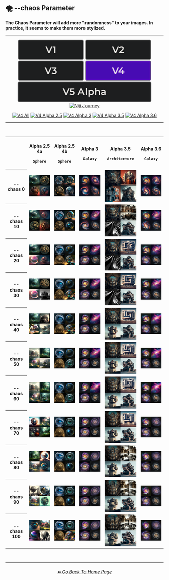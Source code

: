<h2>🌪 --chaos Parameter</h2>
<b>The Chaos Parameter will add more "randomness" to your images. In practice, it seems to make them more stylized.</b>
<br>

<hr><!--------------->

<div align="center">

[<img src="/Images/Repo_Parts/Buttons/Version_Buttons/button_version_V1_inactive.webp?raw=true" alt="MidJourney V1" height="64" />](/Pages/MJ_V1/Comparison_Pages/Parameters/Chaos_Comparison.md)
[<img src="/Images/Repo_Parts/Buttons/Version_Buttons/button_version_V2_inactive.webp?raw=true" alt="MidJourney V2" height="64" />](/Pages/MJ_V2/Comparison_Pages/Parameters/Chaos_Comparison.md)
[<img src="/Images/Repo_Parts/Buttons/Version_Buttons/button_version_V3_inactive.webp?raw=true" alt="MidJourney V3" height="64" />](/Pages/MJ_V3/Comparison_Pages/Parameters/Chaos_Comparison.md)
[<img src="/Images/Repo_Parts/Buttons/Version_Buttons/button_version_V4_active.webp?raw=true" alt="MidJourney V4" height="64" />]()
<br>
[<img src="/Images/Repo_Parts/Buttons/Version_Buttons/button_version_V5_Alpha_inactive_half.webp?raw=true" alt="MidJourney V5" height="64" />](/Pages/MJ_V5/Comparison_Pages/Parameters/Chaos_Comparison.md)
[<img src="/Images/Repo_Parts/Buttons/Version_Buttons/button_version_niji_inactive_half.webp?raw=true" alt="Niji Journey" height="64" />](/Pages/Niji_Journey/Niji_V4/Comparison_Pages/Parameters/Chaos_Comparison.md)

[<img src="/Images/Repo_Parts/Buttons/Comparison_Page_Buttons/Subgroups/button_V4_all_active.webp?raw=true" alt="V4 All" width="140.5" />](/Pages/MJ_V4/Comparison_Pages/Parameters/Chaos_Comparison/Chaos_Comparison_V4_All.md)
[<img src="/Images/Repo_Parts/Buttons/Comparison_Page_Buttons/Subgroups/V4_Alpha_Versions/button_V4_alpha_2.5_inactive.webp?raw=true" alt="V4 Alpha 2.5" width="140.5" />](/Pages/MJ_V4/Comparison_Pages/Parameters/Chaos_Comparison/Older_Versions/V4_Alpha_2.5_4a.md)
[<img src="/Images/Repo_Parts/Buttons/Comparison_Page_Buttons/Subgroups/V4_Alpha_Versions/button_V4_alpha_3_inactive.webp?raw=true" alt="V4 Alpha 3" width="140.5" />](/Pages/MJ_V4/Comparison_Pages/Parameters/Chaos_Comparison/Older_Versions/V4_Alpha_3.md)
[<img src="/Images/Repo_Parts/Buttons/Comparison_Page_Buttons/Subgroups/V4_Alpha_Versions/button_V4_alpha_3.5_inactive.webp?raw=true" alt="V4 Alpha 3.5" width="140.5" />](/Pages/MJ_V4/Comparison_Pages/Parameters/Chaos_Comparison/Older_Versions/V4_Alpha_3.5.md)
[<img src="/Images/Repo_Parts/Buttons/Comparison_Page_Buttons/Subgroups/V4_Alpha_Versions/button_V4_alpha_3.6_inactive.webp?raw=true" alt="V4 Alpha 3.6" width="140.5" />](/Pages/MJ_V4/Comparison_Pages/Parameters/Chaos_Comparison/Chaos_Comparison.md)

</div>

<hr>
<br>

<div align="center">

<table>
  <tr align=center valign=middle>
    <th width=120></th>
    <th width=176><br>Alpha 2.5 4a<p><code>Sphere</code></p></th>
    <th width=176><br>Alpha 2.5 4b<p><code>Sphere</code></p></th>
    <th width=176><br>Alpha 3<p><code>Galaxy</code></p></th>
    <th width=176><br>Alpha 3.5<p><code>Architecture</code></p></th>
    <th width=176><br>Alpha 3.6<p><code>Galaxy</code></p></th>
  </tr>
	<tr align=center valign=middle>
		<th>--chaos 0</th>
		<td>
			<img src="/Images/MJ_V4/V4_Alpha_2.5/V4_Style_4a/Comparison_Page_Images/Chaos_Comparison/Sphere_chaos_0.webp?raw=true" width="256" />
		</td>
		<td>
			<img src="/Images/MJ_V4/V4_Alpha_2.5/V4_Style_4b/Comparison_Page_Images/Chaos_Comparison/Sphere_chaos_0.webp?raw=true" width="256" />
		</td>
		<td>
			<img src="/Images/MJ_V4/V4_Alpha_3/Comparison_Page_Images/Chaos_Comparison/Galaxy_chaos_0.webp?raw=true" width="256" />
		</td>
		<td>
			<img src="/Images/MJ_V4/V4_Alpha_3.5/Comparison_Page_Images/Chaos_Comparison/Architecture_chaos_0.webp?raw=true" width="256" />
		</td>
		<td>
			<img src="/Images/MJ_V4/V4_Alpha_3.6/Comparison_Page_Images/Chaos_Comparison/Galaxy_chaos_0.webp?raw=true" width="256" />
		</td>
	</tr>
	<tr align=center valign=middle>
		<th>--chaos 10</th>
		<td>
			<img src="/Images/MJ_V4/V4_Alpha_2.5/V4_Style_4a/Comparison_Page_Images/Chaos_Comparison/Sphere_chaos_10.webp?raw=true" width="256" />
		</td>
		<td>
			<img src="/Images/MJ_V4/V4_Alpha_2.5/V4_Style_4b/Comparison_Page_Images/Chaos_Comparison/Sphere_chaos_10.webp?raw=true" width="256" />
		</td>
		<td>
			<img src="/Images/MJ_V4/V4_Alpha_3/Comparison_Page_Images/Chaos_Comparison/Galaxy_chaos_10.webp?raw=true" width="256" />
		</td>
		<td>
			<img src="/Images/MJ_V4/V4_Alpha_3.5/Comparison_Page_Images/Chaos_Comparison/Architecture_chaos_10.webp?raw=true" width="256" />
		</td>
		<td>
			<img src="/Images/MJ_V4/V4_Alpha_3.6/Comparison_Page_Images/Chaos_Comparison/Galaxy_chaos_10.webp?raw=true" width="256" />
		</td>
	</tr>
	<tr align=center valign=middle>
		<th>--chaos 20</th>
		<td>
			<img src="/Images/MJ_V4/V4_Alpha_2.5/V4_Style_4a/Comparison_Page_Images/Chaos_Comparison/Sphere_chaos_20.webp?raw=true" width="256" />
		</td>
		<td>
			<img src="/Images/MJ_V4/V4_Alpha_2.5/V4_Style_4b/Comparison_Page_Images/Chaos_Comparison/Sphere_chaos_20.webp?raw=true" width="256" />
		</td>
		<td>
			<img src="/Images/MJ_V4/V4_Alpha_3/Comparison_Page_Images/Chaos_Comparison/Galaxy_chaos_20.webp?raw=true" width="256" />
		</td>
		<td>
			<img src="/Images/MJ_V4/V4_Alpha_3.5/Comparison_Page_Images/Chaos_Comparison/Architecture_chaos_20.webp?raw=true" width="256" />
		</td>
		<td>
			<img src="/Images/MJ_V4/V4_Alpha_3.6/Comparison_Page_Images/Chaos_Comparison/Galaxy_chaos_20.webp?raw=true" width="256" />
		</td>
	</tr>
	<tr align=center valign=middle>
		<th>--chaos 30</th>
		<td>
			<img src="/Images/MJ_V4/V4_Alpha_2.5/V4_Style_4a/Comparison_Page_Images/Chaos_Comparison/Sphere_chaos_30.webp?raw=true" width="256" />
		</td>
		<td>
			<img src="/Images/MJ_V4/V4_Alpha_2.5/V4_Style_4b/Comparison_Page_Images/Chaos_Comparison/Sphere_chaos_30.webp?raw=true" width="256" />
		</td>
		<td>
			<img src="/Images/MJ_V4/V4_Alpha_3/Comparison_Page_Images/Chaos_Comparison/Galaxy_chaos_30.webp?raw=true" width="256" />
		</td>
		<td>
			<img src="/Images/MJ_V4/V4_Alpha_3.5/Comparison_Page_Images/Chaos_Comparison/Architecture_chaos_30.webp?raw=true" width="256" />
		</td>
		<td>
			<img src="/Images/MJ_V4/V4_Alpha_3.6/Comparison_Page_Images/Chaos_Comparison/Galaxy_chaos_30.webp?raw=true" width="256" />
		</td>
	</tr>
	<tr align=center valign=middle>
		<th>--chaos 40</th>
		<td>
			<img src="/Images/MJ_V4/V4_Alpha_2.5/V4_Style_4a/Comparison_Page_Images/Chaos_Comparison/Sphere_chaos_40.webp?raw=true" width="256" />
		</td>
		<td>
			<img src="/Images/MJ_V4/V4_Alpha_2.5/V4_Style_4b/Comparison_Page_Images/Chaos_Comparison/Sphere_chaos_40.webp?raw=true" width="256" />
		</td>
		<td>
			<img src="/Images/MJ_V4/V4_Alpha_3/Comparison_Page_Images/Chaos_Comparison/Galaxy_chaos_40.webp?raw=true" width="256" />
		</td>
		<td>
			<img src="/Images/MJ_V4/V4_Alpha_3.5/Comparison_Page_Images/Chaos_Comparison/Architecture_chaos_40.webp?raw=true" width="256" />
		</td>
		<td>
			<img src="/Images/MJ_V4/V4_Alpha_3.6/Comparison_Page_Images/Chaos_Comparison/Galaxy_chaos_40.webp?raw=true" width="256" />
		</td>
	</tr>
	<tr align=center valign=middle>
		<th>--chaos 50</th>
		<td>
			<img src="/Images/MJ_V4/V4_Alpha_2.5/V4_Style_4a/Comparison_Page_Images/Chaos_Comparison/Sphere_chaos_50.webp?raw=true" width="256" />
		</td>
		<td>
			<img src="/Images/MJ_V4/V4_Alpha_2.5/V4_Style_4b/Comparison_Page_Images/Chaos_Comparison/Sphere_chaos_50.webp?raw=true" width="256" />
		</td>
		<td>
			<img src="/Images/MJ_V4/V4_Alpha_3/Comparison_Page_Images/Chaos_Comparison/Galaxy_chaos_50.webp?raw=true" width="256" />
		</td>
		<td>
			<img src="/Images/MJ_V4/V4_Alpha_3.5/Comparison_Page_Images/Chaos_Comparison/Architecture_chaos_50.webp?raw=true" width="256" />
		</td>
		<td>
			<img src="/Images/MJ_V4/V4_Alpha_3.6/Comparison_Page_Images/Chaos_Comparison/Galaxy_chaos_50.webp?raw=true" width="256" />
		</td>
	</tr>
	<tr align=center valign=middle>
		<th>--chaos 60</th>
		<td>
			<img src="/Images/MJ_V4/V4_Alpha_2.5/V4_Style_4a/Comparison_Page_Images/Chaos_Comparison/Sphere_chaos_60.webp?raw=true" width="256" />
		</td>
		<td>
			<img src="/Images/MJ_V4/V4_Alpha_2.5/V4_Style_4b/Comparison_Page_Images/Chaos_Comparison/Sphere_chaos_60.webp?raw=true" width="256" />
		</td>
		<td>
			<img src="/Images/MJ_V4/V4_Alpha_3/Comparison_Page_Images/Chaos_Comparison/Galaxy_chaos_60.webp?raw=true" width="256" />
		</td>
		<td>
			<img src="/Images/MJ_V4/V4_Alpha_3.5/Comparison_Page_Images/Chaos_Comparison/Architecture_chaos_60.webp?raw=true" width="256" />
		</td>
		<td>
			<img src="/Images/MJ_V4/V4_Alpha_3.6/Comparison_Page_Images/Chaos_Comparison/Galaxy_chaos_60.webp?raw=true" width="256" />
		</td>
	</tr>
	<tr align=center valign=middle>
		<th>--chaos 70</th>
		<td>
			<img src="/Images/MJ_V4/V4_Alpha_2.5/V4_Style_4a/Comparison_Page_Images/Chaos_Comparison/Sphere_chaos_70.webp?raw=true" width="256" />
		</td>
		<td>
			<img src="/Images/MJ_V4/V4_Alpha_2.5/V4_Style_4b/Comparison_Page_Images/Chaos_Comparison/Sphere_chaos_70.webp?raw=true" width="256" />
		</td>
		<td>
			<img src="/Images/MJ_V4/V4_Alpha_3/Comparison_Page_Images/Chaos_Comparison/Galaxy_chaos_70.webp?raw=true" width="256" />
		</td>
		<td>
			<img src="/Images/MJ_V4/V4_Alpha_3.5/Comparison_Page_Images/Chaos_Comparison/Architecture_chaos_70.webp?raw=true" width="256" />
		</td>
		<td>
			<img src="/Images/MJ_V4/V4_Alpha_3.6/Comparison_Page_Images/Chaos_Comparison/Galaxy_chaos_70.webp?raw=true" width="256" />
		</td>
	</tr>
	<tr align=center valign=middle>
		<th>--chaos 80</th>
		<td>
			<img src="/Images/MJ_V4/V4_Alpha_2.5/V4_Style_4a/Comparison_Page_Images/Chaos_Comparison/Sphere_chaos_80.webp?raw=true" width="256" />
		</td>
		<td>
			<img src="/Images/MJ_V4/V4_Alpha_2.5/V4_Style_4b/Comparison_Page_Images/Chaos_Comparison/Sphere_chaos_80.webp?raw=true" width="256" />
		</td>
		<td>
			<img src="/Images/MJ_V4/V4_Alpha_3/Comparison_Page_Images/Chaos_Comparison/Galaxy_chaos_80.webp?raw=true" width="256" />
		</td>
		<td>
			<img src="/Images/MJ_V4/V4_Alpha_3.5/Comparison_Page_Images/Chaos_Comparison/Architecture_chaos_80.webp?raw=true" width="256" />
		</td>
		<td>
			<img src="/Images/MJ_V4/V4_Alpha_3.6/Comparison_Page_Images/Chaos_Comparison/Galaxy_chaos_80.webp?raw=true" width="256" />
		</td>
	</tr>
	<tr align=center valign=middle>
		<th>--chaos 90</th>
		<td>
			<img src="/Images/MJ_V4/V4_Alpha_2.5/V4_Style_4a/Comparison_Page_Images/Chaos_Comparison/Sphere_chaos_90.webp?raw=true" width="256" />
		</td>
		<td>
			<img src="/Images/MJ_V4/V4_Alpha_2.5/V4_Style_4b/Comparison_Page_Images/Chaos_Comparison/Sphere_chaos_90.webp?raw=true" width="256" />
		</td>
		<td>
			<img src="/Images/MJ_V4/V4_Alpha_3/Comparison_Page_Images/Chaos_Comparison/Galaxy_chaos_90.webp?raw=true" width="256" />
		</td>
		<td>
			<img src="/Images/MJ_V4/V4_Alpha_3.5/Comparison_Page_Images/Chaos_Comparison/Architecture_chaos_90.webp?raw=true" width="256" />
		</td>
		<td>
			<img src="/Images/MJ_V4/V4_Alpha_3.6/Comparison_Page_Images/Chaos_Comparison/Galaxy_chaos_90.webp?raw=true" width="256" />
		</td>
	</tr>
  <tr align=center valign=middle>
		<th>--chaos 100</th>
		<td>
			<img src="/Images/MJ_V4/V4_Alpha_2.5/V4_Style_4a/Comparison_Page_Images/Chaos_Comparison/Sphere_chaos_100.webp?raw=true" width="256" />
		</td>
		<td>
			<img src="/Images/MJ_V4/V4_Alpha_2.5/V4_Style_4b/Comparison_Page_Images/Chaos_Comparison/Sphere_chaos_100.webp?raw=true" width="256" />
		</td>
		<td>
			<img src="/Images/MJ_V4/V4_Alpha_3/Comparison_Page_Images/Chaos_Comparison/Galaxy_chaos_100.webp?raw=true" width="256" />
		</td>
		<td>
			<img src="/Images/MJ_V4/V4_Alpha_3.5/Comparison_Page_Images/Chaos_Comparison/Architecture_chaos_100.webp?raw=true" width="256" />
		</td>
		<td>
			<img src="/Images/MJ_V4/V4_Alpha_3.6/Comparison_Page_Images/Chaos_Comparison/Galaxy_chaos_100.webp?raw=true" width="256" />
		</td>
  </tr>
</table>

</div>

<br>

<hr><!--------------->
<div align="center">
<h6><a href="/README.md">⬅ Go Back To Home Page</a></h6>
</div>